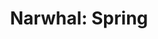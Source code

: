 ---
layout: musicwork
title: "Narwhal: Spring"
categories: [musicworks]
sharing: true
opus: 20
composition_date: 1996-03
instrumentation:
- Full orchestra

---
